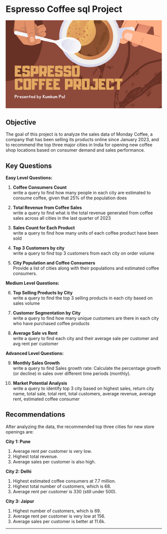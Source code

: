 # Espresso Coffee sql Project

![Company Logo](espresso_coffee.png)

## Objective
The goal of this project is to analyze the sales data of Monday Coffee, a company that has been selling its products online since January 2023, and to recommend the top three major cities in India for opening new coffee shop locations based on consumer demand and sales performance.

## Key Questions
**Easy Level Questions:**

1. **Coffee Consumers Count**  
   write a query to find how many people in each city are estimated to consume coffee, given that 25% of the population does

2. **Total Revenue from Coffee Sales**  
   write a query to find what is the total revenue generated from coffee sales across all cities in the last quarter of 2023

3. **Sales Count for Each Product**  
   write a query to find how many units of each coffee product have been sold

4. **Top 3 Customers by city**  
   write a query to find top 3 customers from each city on order volume

5. **City Population and Coffee Consumers**  
   Provide a list of cities along with their populations and estimated coffee consumers.

**Medium Level Questions:**

6. **Top Selling Products by City**  
   write a query to find the top 3 selling products in each city based on sales volume

7. **Customer Segmentation by City**  
   write a query to find how many unique customers are there in each city who have purchased coffee products

8. **Average Sale vs Rent**  
   write a query to find each city and their average sale per customer and avg rent per customer

**Advanced Level Questions:**

9. **Monthly Sales Growth**  
   write a query to find Sales growth rate: Calculate the percentage growth (or decline) in sales over different time periods (monthly).

10. **Market Potential Analysis**  
    write a query to identify top 3 city based on highest sales, return city name, total sale, total rent, total customers, average revenue, average rent, estimated  coffee consumer
    

## Recommendations
After analyzing the data, the recommended top three cities for new store openings are:

**City 1: Pune**  
1. Average rent per customer is very low.  
2. Highest total revenue.  
3. Average sales per customer is also high.

**City 2: Delhi**  
1. Highest estimated coffee consumers at 7.7 million.  
2. Highest total number of customers, which is 68.  
3. Average rent per customer is 330 (still under 500).

**City 3: Jaipur**  
1. Highest number of customers, which is 69.  
2. Average rent per customer is very low at 156.  
3. Average sales per customer is better at 11.6k.

---

